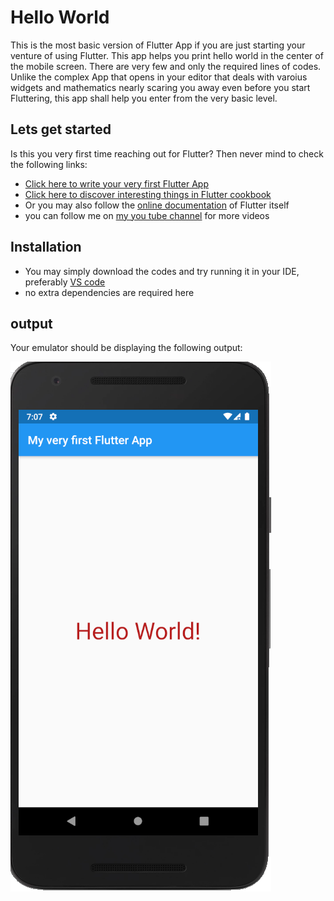 # Hello World 

   This is the most basic version of Flutter App if you are just starting your venture of using Flutter. This app helps you print hello world in the center of the mobile screen. There are very few and only the required lines of codes. Unlike the complex App that opens in your editor that deals with varoius widgets and mathematics nearly scaring you away even before you start Fluttering, this app shall help you enter from the very basic level.
 
 ## Lets get started
 Is this you very first time reaching out for Flutter? Then never mind to check the following links:

 - [Click here to write your very first Flutter App](https://flutter.dev/docs/get-started/codelab)
 - [Click here to discover interesting things in Flutter cookbook](https://flutter.dev/docs/cookbook)
 - Or you may also follow the [online documentation](https://flutter.dev/docs) of Flutter itself
 - you can follow me on [my you tube channel](https://www.youtube.com/watch?v=z6RFqhxMdvY) for more videos

## Installation
 
 - You may simply download the codes and try running it in your IDE, preferably [VS code](https://code.visualstudio.com/download) 
 - no extra dependencies are required here

## output
 Your emulator should be displaying the following output:
 
 ![](https://github.com/srijanabhusal/flutter-hello-world/blob/master/hello_world.PNG)

 
